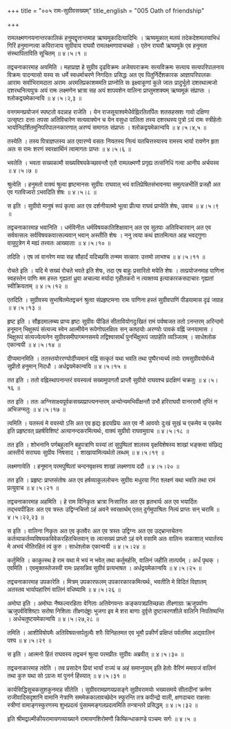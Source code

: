+++
title = "००५ राम-सुग्रीवसख्यम्"
title_english = "005 Oath of friendship"

+++


रामलक्ष्मणनयनान्तरकालिकं हनुमद्वृत्तान्तमाह ऋष्यमूकादित्यादिभिः ।
ऋष्यमूकात् मलयं तदेकदेशमलयाभिधं गिरिं हनुमान्गत्वा कपिराजाय सुग्रीवाय
राघवौ रामलक्ष्मणावाचचक्षे । एतेन राघवौ ऋष्यमूके एव हनुमता संस्थापिताविति
सूचितम्  ॥  ४।५।१  ॥   

  

तद्वचनाकारमाह अयमिति । महाप्राज्ञ हे सुग्रीव दृढविक्रमः अजेयपराक्रमः
सत्यविक्रमः सत्याय सत्यपरिपालनाय विक्रमः पादन्यासो यस्य सः धर्मे
स्वधर्माचरणे निगदितः प्रसिद्धः अत एव पितुर्निर्देशकारक आज्ञापरिपालकः
आरामः सर्वाभिरामदाता अरामः अरमतिप्रकाशममति प्राप्नोति सः इक्ष्वाकूणां
कुले जातः प्रादुर्भूतो दशरथात्मजो दशरथनित्यपुत्रः अयं रामः लक्ष्मणेन
भ्रात्रा सह अयं शापवशेन वालिना प्राप्तुमशक्यम् ऋष्यमूकं संप्राप्तः ।
श्लोकद्वयमेकान्वयि  ॥  ४।५।२,३  ॥   

  

वनगमनप्रयोजनं स्पष्टतो वदन्नाह राजेति । येन
राजसूयाश्वमेधैर्वह्निरतितर्पितः शतसहस्रशः गावो दक्षिणा उत्सृष्टाः दत्ताः
तपसा अतिविचारेण सत्यवाक्येन च येन वसुधा पालिता तस्य दशरथस्य पुत्रो ऽयं
रामः स्त्रीहेतोः भार्यानिदर्शितमुनिपरिपालनकारणात् अरण्यं समागतः
संप्राप्तः । श्लोकद्वयमेकान्वयि  ॥  ४।५।४,५  ॥   

  

तस्येति । तस्य पित्राज्ञप्तस्य अत एवारण्ये वसतः नियतस्य नित्यं
यतचित्तस्यास्य रामस्य भार्या रावणेन हृता अतः स रामः शरणं स्वरक्षार्थिनं
त्वामागतः प्राप्तः  ॥  ४।५।६  ॥   

  

भवतेति । भवता सख्यकामौ सख्यविषयकेच्छावन्तौ एतौ रामलक्ष्मणौ प्रगृह्य
तत्संनिधिं गत्वा आनीय अर्चयस्व  ॥  ४।५।७  ॥   

  

श्रुत्वेति । हनुमतो वाक्यं श्रुत्वा हृष्टमानसः सुग्रीवः राघवात् भयं
वालिप्रेषितसंभावनया समुत्पन्नभीतिं प्रजहौ अत एव गतविज्वरो ऽभवदिति शेषः
 ॥  ४।५।८  ॥   

  

स इति । सुग्रीवो मानुषं रूपं कृत्वा अत एव दर्शनीयतमो भूत्वा प्रीत्या
राघवं प्राप्येति शेषः, उवाच  ॥  ४।५।९  ॥   

  

तद्वचनाकारमाह भवानिति । धर्मविनीतः धर्मविषयकातिशिक्षावान् अत एव सुतपाः
अतिविचारवान् अत एव सर्ववत्सलः सर्वविषयकवात्सल्यवान् भवान् अस्तीति शेषः ।
ननु त्वया कथं ज्ञातमित्यत आह भवद्गुणाः वायुपुत्रेण मे मह्यं तत्त्वतः
आख्याताः  ॥  ४।५।१०  ॥   

  

तदिति । एष त्वं वानरेण मया सह सौहार्दं यदिच्छसि तन्मम सत्कारः उत्तमो
लाभश्च  ॥  ४।५।११  ॥   

  

रोचते इति । यदि मे सख्यं रोचते भवते इति शेषः, तदा एष बाहुः प्रसारितो
मयेति शेषः । तत्प्रयोजनमाह पाणिना स्वहस्तेन पाणिः मम हस्तः गृह्यतां
ध्रुवा अचाल्या मर्यादा गृहीतकरो न त्यक्तव्य इत्याकारकसदाचारः गृह्यतां
स्वीक्रियताम्  ॥  ४।५।१२  ॥   

  

एतदिति । सुग्रीवस्य सुभाषितमेतद्वचनं श्रुत्वा संप्रहृष्टमनाः रामः पाणिना
हस्तं सुग्रीवपाणिं पीडयामास दृढं जग्राह  ॥  ४।५।१३  ॥   

  

हृष्ट इति । सौहृदमालम्ब्य प्राप्य हृष्टः सुग्रीवः पीडितं
सीतावियोगदुःखितं रामं पर्यष्वजत ततो ऽनन्तरम् अरिन्दमो हनूमान् भिक्षुरूपं
संत्यज्य स्वेन आत्मीयेन रूपेणोपलक्षितः सन् काष्ठयोः अरण्योः पावकं वह्निं
जनयामास । भिक्षुरूपं संत्यज्येत्यनेन सुग्रीवसमीपागमनसमये तद्विश्वासार्थं
पुनर्भिक्षुरूपं जग्राहेति व्यञ्जितम् । सार्धश्लोक एकान्वयी  ॥  ४।५।१४
 ॥   

  

दीप्यमानमिति । ततस्तयोररण्योर्दीप्यमानं वह्निं सत्कृतं यथा भवति तथा
पुष्पैरभ्यर्च्य तयोः रामसुग्रीवयोर्मध्ये सुप्रीतो हनुमान् निदधौ ।
अर्धद्वयमेकान्वयि  ॥  ४।५।१५  ॥   

  

तत इति । ततो वह्निस्थापनान्तरं वयस्यत्वं सख्यमुपागतौ प्राप्तौ सुग्रीवो
राघवश्च प्रदक्षिणं चक्रतुः  ॥  ४।५।१६  ॥   

  

तत इति । ततः अग्निसाक्ष्यपूर्वकसख्यप्राप्त्यनन्तरम् अन्योन्यमभिवीक्षन्तौ
उभौ हरिराघवौ वानररामौ तृप्तिं न अभिजग्मतुः  ॥  ४।५।१७  ॥   

  

त्वमिति । यतस्त्वं मे वयस्यो ऽसि अत एव हृद्यः हृदयप्रियः अत एव नौ आवयोः
दुःखं सुखं च एकमेव च एकमेव इति प्रहृष्टवत् प्रहर्षविशिष्टं
अत्यानन्दकरमित्यर्थः, वाक्यं सुग्रीवो राघवमुवाच  ॥  ४।५।१८  ॥   

  

तत इति । शोभनानि पर्णबहुलानि बहुपत्राणि यस्यां तां सुपुष्पितां शालस्य
वृक्षविशेषस्य शाखां भङ्क्त्वा संछिद्य आस्तीर्य सराघवः सुग्रीवः निषसाद ।
शाखायामित्यर्थतो लब्धम्  ॥  ४।५।१९  ॥   

  

लक्ष्मणायेति । हनूमान् परमपुष्पितां चन्दनवृक्षस्य शाखां लक्ष्मणाय ददौ  ॥ 
४।५।२०  ॥   

  

तत इति । प्रहृष्टः प्राप्तसंतोषः अत एव हर्षव्याकुललोचनः सुग्रीवः मधुरया
गिरा श्लक्ष्णं यथा भवति तथा रामं प्रत्युवाच  ॥  ४।५।२१  ॥   

  

तद्वचनाकारमाह अहमिति । हे राम विनिकृतः भ्रात्रा निःसारितः अत एव
हृतभार्यः अत एव भयार्दितः तद्भयपीडितः अत एव त्रस्तः उद्विग्नचित्तो ऽहं
अवने स्वरक्षार्थम् एतत् दुर्गमुपाश्रितः नित्यं प्राप्तः सन् चरामि  ॥ 
४।५।२२,२३  ॥   

  

स इति । वालिना निकृतः अत एव कृतवैरः अत एव त्रस्तः उद्विग्नः अत एव
उद्भ्रान्तचेतनः कर्तव्याकर्तव्यविषयकविवेकरहितचित्तवान् सः त्वत्सख्यं
प्राप्तो ऽहं वने वसामि अतः वालिनः सकाशात् भयार्तस्य मे अभयं भीतिरहितं
त्वं कुरु । सार्धश्लोक एकान्वयी  ॥  ४।५।२४  ॥   

  

कर्तुमिति । काकुत्स्थ हे राम यथा मे भयं न भवेत् तथा कर्तुमर्हसि, वालिनं
जहीति तात्पर्यम् । अर्धं पृथक् । एवमिति । एवमुक्तस्तेजस्वी रामः
प्रहसन्निव सुग्रीवं प्रत्यभाषत । अर्धद्वयमेकान्वयि  ॥  ४।५।२५  ॥   

  

तद्वचनाकारमाह उपकारेति । मित्रम् उपकारफलम् उपकारकारकमित्यर्थः, भवतीति मे
विदितं विज्ञातम् अतस्तव भार्यापहारिणं वालिनं वधिष्यामि  ॥  ४।५।२६  ॥   

  

अमोघा इति । अमोघाः नैष्फल्यरहिताः वेगिताः अतिवेगवन्तः
कङ्कपत्रप्रतिच्छन्नाः तीक्ष्णाग्राः ऋजुपर्वाणः ऋजुपर्वविशिष्टाः सरोषा
निशिताः तीक्ष्णदंष्ट्राः भुजगा इव मे शरा बाणाः दुर्वृत्ते दुष्टाचरणशीले
वालिनि निपतिष्यन्ति । अर्धचतुष्टयमेकान्वयि  ॥  ४।५।२७,२८  ॥   

  

तमिति । आशीविषोपमैः अतिविषवत्सर्पतुल्यैः शरैः विनिहतमत एव भूमौ प्रकीर्णं
प्रक्षिप्तं पर्वतमिव अद्यवालिनं पश्य  ॥  ४।५।२९  ॥   

  

स इति । आत्मनो हितं राघवस्य तद्वचनं श्रुत्वा परमप्रीतः सुग्रीवः अब्रवीत्
 ॥  ४।५।३०  ॥   

  

तद्वचनाकारमाह तवेति । तव प्रसादेन प्रियां भार्यां राज्यं च अहं
समाप्नुयाम् इति हेतोः वैरिणं ममाग्रजं वालिनं तथा कुरु यथा सो ऽग्रजः मां
पुनर्न हिंस्यात्  ॥  ४।५।३१  ॥   

  

कार्यसिद्धिसूचकसुशकुनमाह सीतेति । सुग्रीवरामप्रणयप्रसङ्गे सुग्रीवरामयोः
भख्यसमये सीतादीनां क्रमेण राजीवादिसदृशानि वामानि नेत्राणि
सममेककालावच्छेदेन स्फुरन्ति तत्र कपीन्द्रो वाली, क्षणदाचरा राक्षसाः
स्त्रीणां वामाङ्गस्फुरणस्य शुभप्रदत्वं पुंसाममङ्गलप्रदत्वमिति
तन्त्रान्तरे प्रसिद्धम्  ॥  ४।५।३२ ॥   

  

इति श्रीमद्वाल्मीकीयरामायणव्याख्याने रामायणशिरोमणौ किष्किन्धाकाण्डे
पञ्चमः सर्गः  ॥  ४।५  ॥   

  


